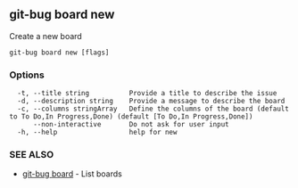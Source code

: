 ## git-bug board new

Create a new board

```
git-bug board new [flags]
```

### Options

```
  -t, --title string          Provide a title to describe the issue
  -d, --description string    Provide a message to describe the board
  -c, --columns stringArray   Define the columns of the board (default to To Do,In Progress,Done) (default [To Do,In Progress,Done])
      --non-interactive       Do not ask for user input
  -h, --help                  help for new
```

### SEE ALSO

* [git-bug board](git-bug_board.md)	 - List boards

